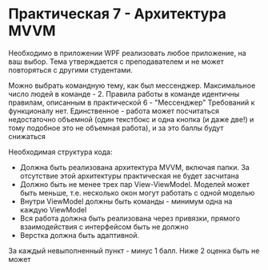 # Практическая 7 - Архитектура MVVM
Необходимо в приложении WPF реализовать любое приложение, на ваш выбор. Тема утверждается с преподавателем и не может повторяться с другими студентами. 

Можно выбрать командную тему, как был мессенджер. Максимальное число людей в команде - 2. Правила работы в команде идентичны правилам, описанным в практической 6 - "Мессенджер"
Требований к функционалу нет. Единственное - работа может посчитаться недостаточно объемной (один текстбокс и одна кнопка (и даже две!) и тому подобное это не объемная работа), и за это баллы будут снижаться

Необходимая структура кода:
- Должна быть реализована архитектура MVVM, включая папки. За отсутствие этой архитектуры практическая не будет засчитана 
- Должно быть не менее трех пар View-ViewModel. Моделей может быть меньше, т.е. несколько окон могут работать с одной моделью
- Внутри ViewModel должны быть команды - минимум одна на каждую ViewModel
- Вся работа должна быть реализована через привязки, прямого взаимодействия с интерфейсом быть не должно
- Верстка должна быть адаптивной.

За каждый невыполненный пункт - минус 1 балл. Ниже 2 оценка быть не может
